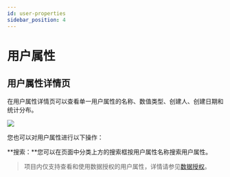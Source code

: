 ```yaml
---
id: user-properties
sidebar_position: 4
---
```


# 用户属性

## 用户属性详情页[](#yong-hu-shu-xing-xiang-qing-ye)

在用户属性详情页可以查看单一用户属性的名称、数值类型、创建人、创建日期和统计分布。

![](https://3953104361-files.gitbook.io/~/files/v0/b/gitbook-legacy-files/o/assets%2F-M2qbZInaXgdm8kkNosp%2F-MiOdoAC8lCKSMIjcOyF%2F-MiOeAdNljvUWCzk6o-y%2Fimage.png?alt=media&token=12f18bd2-6ef1-4c74-ab86-14608cda6553)

您也可以对用户属性进行以下操作：

**搜索：**您可以在页面中分类上方的搜索框按用户属性名称搜索用户属性。

> 项目内仅支持查看和使用数据授权的用户属性，详情请参见[数据授权](../../product-manual/enterprise-management/project-manage/data-authorization)。

